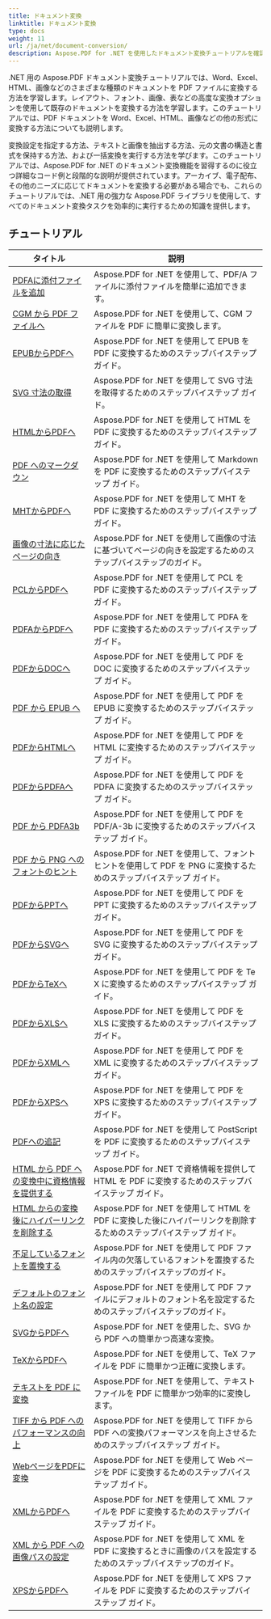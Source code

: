 ```yaml
---
title: ドキュメント変換
linktitle: ドキュメント変換
type: docs
weight: 11
url: /ja/net/document-conversion/
description: Aspose.PDF for .NET を使用したドキュメント変換チュートリアルを確認してください。ファイルをさまざまな形式に簡単に変換します。
---
```

.NET 用の Aspose.PDF ドキュメント変換チュートリアルでは、Word、Excel、HTML、画像などのさまざまな種類のドキュメントを PDF ファイルに変換する方法を学習します。レイアウト、フォント、画像、表などの高度な変換オプションを使用して既存のドキュメントを変換する方法を学習します。このチュートリアルでは、PDF ドキュメントを Word、Excel、HTML、画像などの他の形式に変換する方法についても説明します。 

変換設定を指定する方法、テキストと画像を抽出する方法、元の文書の構造と書式を保持する方法、および一括変換を実行する方法を学びます。このチュートリアルでは、Aspose.PDF for .NET のドキュメント変換機能を習得するのに役立つ詳細なコード例と段階的な説明が提供されています。アーカイブ、電子配布、その他のニーズに応じてドキュメントを変換する必要がある場合でも、これらのチュートリアルでは、.NET 用の強力な Aspose.PDF ライブラリを使用して、すべてのドキュメント変換タスクを効率的に実行するための知識を提供します。

## チュートリアル
| タイトル | 説明 |
| --- | --- | 
| [PDFAに添付ファイルを追加](./add-attachment-to-pdfa/) | Aspose.PDF for .NET を使用して、PDF/A ファイルに添付ファイルを簡単に追加できます。 |  
| [CGM から PDF ファイルへ](./cgm-to-pdf/) | Aspose.PDF for .NET を使用して、CGM ファイルを PDF に簡単に変換します。 |  
| [EPUBからPDFへ](./epub-to-pdf/) | Aspose.PDF for .NET を使用して EPUB を PDF に変換するためのステップバイステップ ガイド。 |  
| [SVG 寸法の取得](./get-svg-dimensions/) | Aspose.PDF for .NET を使用して SVG 寸法を取得するためのステップバイステップ ガイド。 |  
| [HTMLからPDFへ](./html-to-pdf/) | Aspose.PDF for .NET を使用して HTML を PDF に変換するためのステップバイステップ ガイド。 |  
| [PDF へのマークダウン](./markdown-to-pdf/) | Aspose.PDF for .NET を使用して Markdown を PDF に変換するためのステップバイステップ ガイド。 |  
| [MHTからPDFへ](./mht-to-pdf/) | Aspose.PDF for .NET を使用して MHT を PDF に変換するためのステップバイステップ ガイド。 |  
| [画像の寸法に応じたページの向き](./page-orientation-according-image-dimensions/) | Aspose.PDF for .NET を使用して画像の寸法に基づいてページの向きを設定するためのステップバイステップのガイド。 |  
| [PCLからPDFへ](./pcl-to-pdf/) | Aspose.PDF for .NET を使用して PCL を PDF に変換するためのステップバイステップ ガイド。 |  
| [PDFAからPDFへ](./pdfa-to-pdf/) | Aspose.PDF for .NET を使用して PDFA を PDF に変換するためのステップバイステップ ガイド。 |  
| [PDFからDOCへ](./pdf-to-doc/) | Aspose.PDF for .NET を使用して PDF を DOC に変換するためのステップバイステップ ガイド。  |  
| [PDF から EPUB へ](./pdf-to-epub/) | Aspose.PDF for .NET を使用して PDF を EPUB に変換するためのステップバイステップ ガイド。 |  
| [PDFからHTMLへ](./pdf-to-html/) | Aspose.PDF for .NET を使用して PDF を HTML に変換するためのステップバイステップ ガイド。 |  
| [PDFからPDFAへ](./pdf-to-pdfa/) | Aspose.PDF for .NET を使用して PDF を PDFA に変換するためのステップバイステップ ガイド。 |  
| [PDF から PDFA3b](./pdf-to-pdfa3b/) | Aspose.PDF for .NET を使用して PDF を PDF/A-3b に変換するためのステップバイステップ ガイド。 |  
| [PDF から PNG へのフォントのヒント](./pdf-to-png-font-hinting/) | Aspose.PDF for .NET を使用して、フォント ヒントを使用して PDF を PNG に変換するためのステップバイステップ ガイド。 |  
| [PDFからPPTへ](./pdf-to-ppt/) | Aspose.PDF for .NET を使用して PDF を PPT に変換するためのステップバイステップ ガイド。 |  
| [PDFからSVGへ](./pdf-to-svg/) | Aspose.PDF for .NET を使用して PDF を SVG に変換するためのステップバイステップ ガイド。 |  
| [PDFからTeXへ](./pdf-to-tex/) | Aspose.PDF for .NET を使用して PDF を Te X に変換するためのステップバイステップ ガイド。 |  
| [PDFからXLSへ](./pdf-to-xls/) | Aspose.PDF for .NET を使用して PDF を XLS に変換するためのステップバイステップ ガイド。 |  
| [PDFからXMLへ](./pdf-to-xml/) | Aspose.PDF for .NET を使用して PDF を XML に変換するためのステップバイステップ ガイド。 |  
| [PDFからXPSへ](./pdf-to-xps/) | Aspose.PDF for .NET を使用して PDF を XPS に変換するためのステップバイステップ ガイド。 |  
| [PDFへの追記](./postscript-to-pdf/) | Aspose.PDF for .NET を使用して PostScript を PDF に変換するためのステップバイステップ ガイド。 |  
| [HTML から PDF への変換中に資格情報を提供する](./provide-credentials-during-html-to-pdf/) | Aspose.PDF for .NET で資格情報を提供して HTML を PDF に変換するためのステップバイステップ ガイド。 |  
| [HTML からの変換後にハイパーリンクを削除する](./remove-hyperlinks-after-converting-from-html/) | Aspose.PDF for .NET を使用して HTML を PDF に変換した後にハイパーリンクを削除するためのステップバイステップ ガイド。 |  
| [不足しているフォントを置換する](./replace-missing-fonts/) | Aspose.PDF for .NET を使用して PDF ファイル内の欠落しているフォントを置換するためのステップバイステップのガイド。 |  
| [デフォルトのフォント名の設定](./set-default-font-name/) | Aspose.PDF for .NET を使用して PDF ファイルにデフォルトのフォント名を設定するためのステップバイステップのガイド。 |  
| [SVGからPDFへ](./svg-to-pdf/) | Aspose.PDF for .NET を使用した、SVG から PDF への簡単かつ高速な変換。 |  
| [TeXからPDFへ](./tex-to-pdf/) | Aspose.PDF for .NET を使用して、TeX ファイルを PDF に簡単かつ正確に変換します。 |  
| [テキストを PDF に変換](./text-to-pdf/) | Aspose.PDF for .NET を使用して、テキスト ファイルを PDF に簡単かつ効率的に変換します。 |  
| [TIFF から PDF へのパフォーマンスの向上](./tiff-to-pdf-performance-improvement/) | Aspose.PDF for .NET を使用して TIFF から PDF への変換パフォーマンスを向上させるためのステップバイステップ ガイド。 |  
| [WebページをPDFに変換](./web-page-to-pdf/) | Aspose.PDF for .NET を使用して Web ページを PDF に変換するためのステップバイステップ ガイド。 |  
| [XMLからPDFへ](./xml-to-pdf/) | Aspose.PDF for .NET を使用して XML ファイルを PDF に変換するためのステップバイステップ ガイド。 |  
| [XML から PDF への画像パスの設定](./xml-to-pdfset-image-path/) | Aspose.PDF for .NET を使用して XML を PDF に変換するときに画像のパスを設定するためのステップバイステップのガイド。 |  
| [XPSからPDFへ](./xps-to-pdf/) | Aspose.PDF for .NET を使用して XPS ファイルを PDF に変換するためのステップバイステップ ガイド。 |  